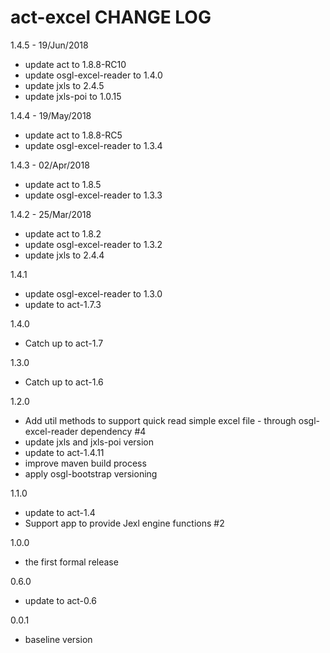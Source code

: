 # act-excel CHANGE LOG

1.4.5 - 19/Jun/2018
* update act to 1.8.8-RC10
* update osgl-excel-reader to 1.4.0
* update jxls to 2.4.5
* update jxls-poi to 1.0.15

1.4.4 - 19/May/2018
* update act to 1.8.8-RC5
* update osgl-excel-reader to 1.3.4

1.4.3 - 02/Apr/2018
* update act to 1.8.5
* update osgl-excel-reader to 1.3.3

1.4.2 - 25/Mar/2018
* update act to 1.8.2
* update osgl-excel-reader to 1.3.2
* update jxls to 2.4.4

1.4.1
* update osgl-excel-reader to 1.3.0
* update to act-1.7.3

1.4.0
* Catch up to act-1.7

1.3.0
* Catch up to act-1.6

1.2.0
* Add util methods to support quick read simple excel file - through osgl-excel-reader dependency #4 
* update jxls and jxls-poi version
* update to act-1.4.11
* improve maven build process
* apply osgl-bootstrap versioning

1.1.0
* update to act-1.4
* Support app to provide Jexl engine functions #2

1.0.0
* the first formal release

0.6.0
* update to act-0.6

0.0.1
* baseline version
 
